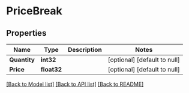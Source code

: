 # PriceBreak

## Properties
Name | Type | Description | Notes
------------ | ------------- | ------------- | -------------
**Quantity** | **int32** |  | [optional] [default to null]
**Price** | **float32** |  | [optional] [default to null]

[[Back to Model list]](../README.md#documentation-for-models) [[Back to API list]](../README.md#documentation-for-api-endpoints) [[Back to README]](../README.md)


